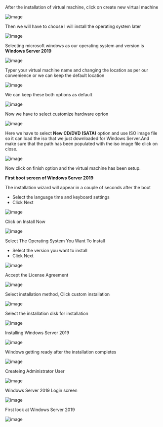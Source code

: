 
After the installation of virtual machine, click on create new virtual machine

![image](https://github.com/AlphaDeltaGamma/HomeLab-Active-Directory-/assets/92504746/f7dd1158-ca09-4aa0-b5d6-40eca7b27b72)

Then we will have to choose I will install the operating system later 

![image](https://github.com/AlphaDeltaGamma/HomeLab-Active-Directory-/assets/92504746/cfc79cd4-f923-48a2-b85f-0580bcb241d2)

Selecting microsoft windows as our operating system and version is **Windows Server 2019** 

![image](https://github.com/AlphaDeltaGamma/HomeLab-Active-Directory-/assets/92504746/7a98ff8a-4da1-4fe6-abaf-0138cbed077d)

Typer your virtual machine name and changing the location as per our convenience or we can keep the default location

![image](https://github.com/AlphaDeltaGamma/HomeLab-Active-Directory-/assets/92504746/3936ccf7-0afe-4242-9eb6-c784c985549f)

We can keep these both options as default 

![image](https://github.com/AlphaDeltaGamma/HomeLab-Active-Directory-/assets/92504746/989bee31-717e-42b9-b9aa-c50717129095)

Now we have to select customize hardware oprion 

![image](https://github.com/AlphaDeltaGamma/HomeLab-Active-Directory-/assets/92504746/5425ae26-8fc3-4f6f-b519-c83d77dbd590)

Here we have to select **New CD/DVD (SATA)** option and use ISO image file so it can load the iso that we just downloaded for Windows Server.And make sure that the path has been populated with the iso image file click on close.

![image](https://github.com/AlphaDeltaGamma/HomeLab-Active-Directory-/assets/92504746/44bedac4-dde0-493f-9511-d7300a2b618d)

Now click on finish option and the virtual machine has been setup.



**First boot screen of Windows Server 2019**

The installation wizard will appear in a couple of seconds after the boot
- Select the language time and keyboard settings
- Click Next

![image](https://github.com/AlphaDeltaGamma/HomeLab-Active-Directory-/assets/92504746/f5e84512-6ea0-45ac-9ec3-2f9147e91dfe)

Click on Install Now

![image](https://github.com/AlphaDeltaGamma/HomeLab-Active-Directory-/assets/92504746/ef413620-9e1a-406f-b4ef-b86aa06d7d69)

Select The Operating System You Want To Install
- Select the version you want to install
- Click Next

![image](https://github.com/AlphaDeltaGamma/HomeLab-Active-Directory-/assets/92504746/55695f83-2194-41a8-813d-b6a91c12f9af)

Accept the License Agreement

![image](https://github.com/AlphaDeltaGamma/HomeLab-Active-Directory-/assets/92504746/fd674aa2-ca61-4788-92aa-e889c522c15c)

Select installation method, Click custom installation

![image](https://github.com/AlphaDeltaGamma/HomeLab-Active-Directory-/assets/92504746/92c82ecb-e9ab-4078-b23a-e01affb8e5e2)

Select the installation disk for installation

![image](https://github.com/AlphaDeltaGamma/HomeLab-Active-Directory-/assets/92504746/6daad982-4411-4068-b29d-5c6a4e183501)

Installing Windows Server 2019

![image](https://github.com/AlphaDeltaGamma/HomeLab-Active-Directory-/assets/92504746/368dd672-3e9c-492d-b775-a1ae3d65234a)

Windows getting ready after the installation completes

![image](https://github.com/AlphaDeltaGamma/HomeLab-Active-Directory-/assets/92504746/6d3a0fbd-130d-4615-8b2f-5f4df1b28ad7)

Createing Administrator User

![image](https://github.com/AlphaDeltaGamma/HomeLab-Active-Directory-/assets/92504746/380a109b-2d4a-4dbd-9ed4-4cb6c6be0d66)

Windows Server 2019 Login screen

![image](https://github.com/AlphaDeltaGamma/HomeLab-Active-Directory-/assets/92504746/fb7b640c-5f02-4e23-a3bf-da6325deb86d)

First look at Windows Server 2019

![image](https://github.com/AlphaDeltaGamma/HomeLab-Active-Directory-/assets/92504746/875f7b07-0078-47a8-ba5c-cbe0e138b867)






